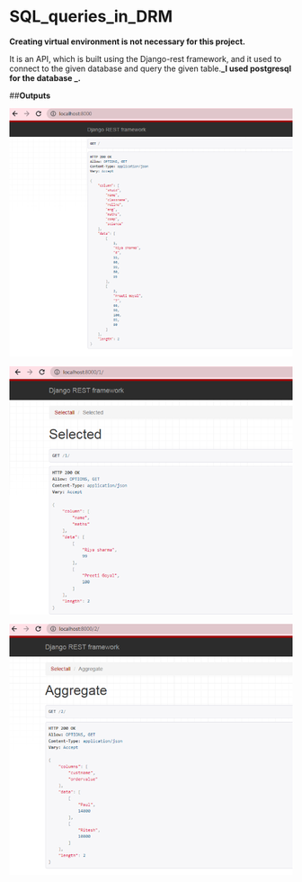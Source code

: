 # SQL_queries_in_DRM
**Creating virtual environment is not necessary for this project.**


It is an API, which is built using the Django-rest framework, and it used to connect to the given database and query
the given table.**_I used postgresql for the database _.**

##**Outputs**


![](1.PNG)


![](2.PNG)


![](3.PNG)
